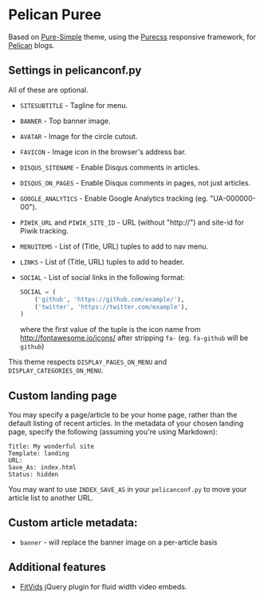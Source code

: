 # Pelican Puree

Based on 
[Pure-Simple](http://purepelican.com) theme, using the
[Purecss](http:purecss.io) responsive framework, for
[Pelican](http://docs.getpelican.com/) blogs.

## Settings in pelicanconf.py

All of these are optional.

* `SITESUBTITLE` - Tagline for menu.
* `BANNER` - Top banner image.
* `AVATAR` - Image for the circle cutout.
* `FAVICON` - Image icon in the browser's address bar.
* `DISQUS_SITENAME` - Enable Disqus comments in articles.
* `DISQUS_ON_PAGES` - Enable Disqus comments in pages, not just articles.
* `GOOGLE_ANALYTICS` - Enable Google Analytics tracking (eg. "UA-000000-00").
* `PIWIK_URL` and `PIWIK_SITE_ID` - URL (without "http://") and site-id for Piwik tracking.
* `MENUITEMS` - List of (Title, URL) tuples to add to nav menu.
* `LINKS` - List of (Title, URL) tuples to add to header.
* `SOCIAL` - List of social links in the following format:

    ```python
    SOCIAL = (
        ('github', 'https://github.com/example/'),
        ('twitter', 'https://twitter.com/example'),
    )
    ```
    where the first value of the tuple is the icon name from http://fontawesome.io/icons/ after stripping `fa-` (eg. `fa-github` will be `github`)

This theme respects `DISPLAY_PAGES_ON_MENU` and `DISPLAY_CATEGORIES_ON_MENU`.

## Custom landing page
You may specify a page/article to be your home page, rather than the
default listing of recent articles.  In the metadata of your chosen
landing page, specify the following (assuming you're using Markdown):

	Title: My wonderful site
	Template: landing
	URL:
	Save_As: index.html
	Status: hidden

You may want to use `INDEX_SAVE_AS` in your `pelicanconf.py` to move
your article list to another URL.

## Custom article metadata:
* `banner` - will replace the banner image on a per-article basis

## Additional features
* [FitVids](https://github.com/davatron5000/FitVids.js) jQuery plugin for fluid width video embeds.


